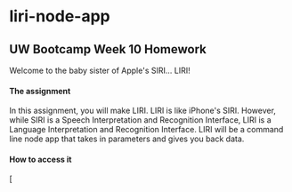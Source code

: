 # liri-node-app
## UW Bootcamp Week 10 Homework

Welcome to the baby sister of Apple's SIRI... LIRI!

#### The assignment
In this assignment, you will make LIRI. LIRI is like iPhone's SIRI. However, while SIRI is a Speech Interpretation and Recognition Interface, LIRI is a Language Interpretation and Recognition Interface. LIRI will be a command line node app that takes in parameters and gives you back data.

#### How to access it
[
